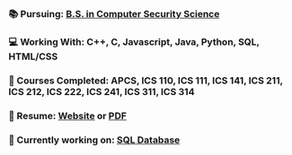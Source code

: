 ### 📚 Pursuing: [B.S. in Computer Security Science](https://www.ics.hawaii.edu/wp-content/uploads/2022/03/ICS_BS_SecurityScience_Flowchart-1030x522.jpg)
### 💻 Working With: C++, C, Javascript, Java, Python, SQL, HTML/CSS
### 📂 Courses Completed: APCS, ICS 110, ICS 111, ICS 141, ICS 211, ICS 212, ICS 222, ICS 241, ICS 311, ICS 314
### 📝 Resume: [Website](https://hnlcory.github.io/) or [PDF](https://github.com/hnlcory/hnlcory.github.io/blob/master/images/Resume.pdf)
### 📑 Currently working on: [SQL Database](https://github.com/hnlcory/ICS321)


<!--

 [Java Assignments](https://github.com/hnlcory/ICS211/tree/master/clparker/src/edu/ics211)

**hnlcory/hnlcory** is a ✨ _special_ ✨ repository because its `README.md` (this file) appears on your GitHub profile.
[![Spotify](https://novatorem.hnlcory.vercel.app/api/spotify)](https://open.spotify.com/user/USER_NAME) 
Here are some ideas to get you started:

- 🔭 I’m currently working on ...
- 🌱 I’m currently learning ...
- 👯 I’m looking to collaborate on ...
- 🤔 I’m looking for help with ...
- 💬 Ask me about ...
- 📫 How to reach me: ...
- 😄 Pronouns: ...
- ⚡ Fun fact: ...
-->
